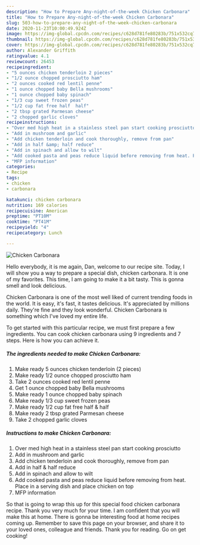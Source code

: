 ```yaml
---
description: "How to Prepare Any-night-of-the-week Chicken Carbonara"
title: "How to Prepare Any-night-of-the-week Chicken Carbonara"
slug: 503-how-to-prepare-any-night-of-the-week-chicken-carbonara
date: 2020-11-23T10:00:49.924Z
image: https://img-global.cpcdn.com/recipes/c628d781fe80283b/751x532cq70/chicken-carbonara-recipe-main-photo.jpg
thumbnail: https://img-global.cpcdn.com/recipes/c628d781fe80283b/751x532cq70/chicken-carbonara-recipe-main-photo.jpg
cover: https://img-global.cpcdn.com/recipes/c628d781fe80283b/751x532cq70/chicken-carbonara-recipe-main-photo.jpg
author: Alexander Griffith
ratingvalue: 4.1
reviewcount: 26453
recipeingredient:
- "5 ounces chicken tenderloin 2 pieces"
- "1/2 ounce chopped prosciutto ham"
- "2 ounces cooked red lentil penne"
- "1 ounce chopped baby Bella mushrooms"
- "1 ounce chopped baby spinach"
- "1/3 cup sweet frozen peas"
- "1/2 cup fat free half  half"
- "2 tbsp grated Parmesan cheese"
- "2 chopped garlic cloves"
recipeinstructions:
- "Over med high heat in a stainless steel pan start cooking prosciutto"
- "Add in mushroom and garlic"
- "Add chicken tenderloin and cook thoroughly, remove from pan"
- "Add in half &amp; half reduce"
- "Add in spinach and allow to wilt"
- "Add cooked pasta and peas reduce liquid before removing from heat. Place in a serving dish and place chicken on top"
- "MFP information"
categories:
- Recipe
tags:
- chicken
- carbonara

katakunci: chicken carbonara 
nutrition: 169 calories
recipecuisine: American
preptime: "PT10M"
cooktime: "PT41M"
recipeyield: "4"
recipecategory: Lunch

---
```



![Chicken Carbonara](https://img-global.cpcdn.com/recipes/c628d781fe80283b/751x532cq70/chicken-carbonara-recipe-main-photo.jpg)

Hello everybody, it is me again, Dan, welcome to our recipe site. Today, I will show you a way to prepare a special dish, chicken carbonara. It is one of my favorites. This time, I am going to make it a bit tasty. This is gonna smell and look delicious.

Chicken Carbonara is one of the most well liked of current trending foods in the world. It is easy, it's fast, it tastes delicious. It's appreciated by millions daily. They're fine and they look wonderful. Chicken Carbonara is something which I've loved my entire life.




To get started with this particular recipe, we must first prepare a few ingredients. You can cook chicken carbonara using 9 ingredients and 7 steps. Here is how you can achieve it.

<!--inarticleads1-->

##### The ingredients needed to make Chicken Carbonara:

1. Make ready 5 ounces chicken tenderloin (2 pieces)
1. Make ready 1/2 ounce chopped prosciutto ham
1. Take 2 ounces cooked red lentil penne
1. Get 1 ounce chopped baby Bella mushrooms
1. Make ready 1 ounce chopped baby spinach
1. Make ready 1/3 cup sweet frozen peas
1. Make ready 1/2 cup fat free half &amp; half
1. Make ready 2 tbsp grated Parmesan cheese
1. Take 2 chopped garlic cloves




<!--inarticleads2-->

##### Instructions to make Chicken Carbonara:

1. Over med high heat in a stainless steel pan start cooking prosciutto
1. Add in mushroom and garlic
1. Add chicken tenderloin and cook thoroughly, remove from pan
1. Add in half &amp; half reduce
1. Add in spinach and allow to wilt
1. Add cooked pasta and peas reduce liquid before removing from heat. Place in a serving dish and place chicken on top
1. MFP information




So that is going to wrap this up for this special food chicken carbonara recipe. Thank you very much for your time. I am confident that you will make this at home. There is gonna be interesting food at home recipes coming up. Remember to save this page on your browser, and share it to your loved ones, colleague and friends. Thank you for reading. Go on get cooking!
